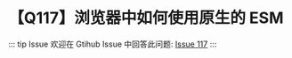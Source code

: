 # 【Q117】浏览器中如何使用原生的 ESM


::: tip Issue
欢迎在 Gtihub Issue 中回答此问题: [Issue 117](https://github.com/kangyana/daily-question/issues/117)
:::

